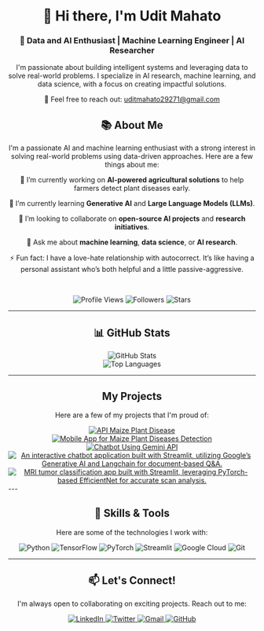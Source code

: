 <div align="center">
    <h1>👋 Hi there, I'm Udit Mahato</h1>
    <h3>🚀 Data and AI Enthusiast | Machine Learning Engineer | AI Researcher</h3>
    <p>I'm passionate about building intelligent systems and leveraging data to solve real-world problems. I specialize in AI research, machine learning, and data science, with a focus on creating impactful solutions.</p>
    <p>💌 Feel free to reach out: <a href="mailto:uditmahato29271@gmail.com">uditmahato29271@gmail.com</a></p>
    <h2>📚 About Me</h2>
    <p>I'm a passionate AI and machine learning enthusiast with a strong interest in solving real-world problems using data-driven approaches. Here are a few things about me:</p>
    <p>🔭 I’m currently working on <strong>AI-powered agricultural solutions</strong> to help farmers detect plant diseases early.</p>
    <p>🌱 I’m currently learning <strong>Generative AI</strong> and <strong>Large Language Models (LLMs)</strong>.</p>
    <p>👯 I’m looking to collaborate on <strong>open-source AI projects</strong> and <strong>research initiatives</strong>.</p>
    <p>💬 Ask me about <strong>machine learning</strong>, <strong>data science</strong>, or <strong>AI research</strong>.</p>
    <p>⚡ Fun fact: I have a love-hate relationship with autocorrect. It’s like having a personal assistant who’s both helpful and a little passive-aggressive.</p>
</div>

<br>

<p align="center">
    <img src="https://komarev.com/ghpvc/?username=uditmahato&style=flat-square&color=blueviolet&label=Profile+Views" alt="Profile Views">
    <img src="https://img.shields.io/github/followers/uditmahato?style=flat-square&color=blueviolet" alt="Followers">
    <img src="https://img.shields.io/github/stars/uditmahato?style=flat-square&color=blueviolet" alt="Stars">
</p>

---

<div align="center">
    <h2>📊 GitHub Stats</h2>
    <img src="https://github-readme-stats.vercel.app/api?username=uditmahato&show_icons=true&theme=radical" alt="GitHub Stats">
    <br>
    <img src="https://github-readme-stats.vercel.app/api/top-langs/?username=uditmahato&layout=compact&theme=radical" alt="Top Languages">
</div>

---

<div align="center">
    <h2>My Projects</h2>
    <p>Here are a few of my projects that I'm proud of:</p>
    <a href="https://github.com/uditmahato/api_maize_plant_disease">
        <img src="https://github-readme-stats.vercel.app/api/pin/?username=uditmahato&repo=api_maize_plant_disease&theme=radical" alt="API Maize Plant Disease">
    </a>
    <a href="https://github.com/uditmahato/mobile_app_for_maize_plant_disease_detection">
        <img src="https://github-readme-stats.vercel.app/api/pin/?username=uditmahato&repo=mobile_app_for_maize_plant_disease_detection&theme=radical" alt="Mobile App for Maize Plant Diseases Detection">
    </a>
    <a href="https://github.com/uditmahato/chatbot_using_gemini_api">
        <img src="https://github-readme-stats.vercel.app/api/pin/?username=uditmahato&repo=chatbot_using_gemini_api&theme=radical" alt="Chatbot Using Gemini API">
    </a>
    <a href="https://github.com/uditmahato/chat_bot">
        <img src="https://github-readme-stats.vercel.app/api/pin/?username=uditmahato&repo=chat_bot&theme=radical" alt="An interactive chatbot application built with Streamlit, utilizing Google’s Generative AI and Langchain for document-based Q&A. ">
    </a>
        <a href="https://github.com/uditmahato/brain_tumor_detection">
        <img src="https://github-readme-stats.vercel.app/api/pin/?username=uditmahato&repo=brain_tumor_detection&theme=radical" alt="MRI tumor classification app built with Streamlit, leveraging PyTorch-based EfficientNet for accurate scan analysis.">
    </a>
</div>
---

<div align="center">
    <h2>🔧 Skills & Tools</h2>
    <p>Here are some of the technologies I work with:</p>
    <img src="https://img.shields.io/badge/Python-3776AB?style=flat-square&logo=python&logoColor=white" alt="Python">
    <img src="https://img.shields.io/badge/TensorFlow-FF6F00?style=flat-square&logo=tensorflow&logoColor=white" alt="TensorFlow">
    <img src="https://img.shields.io/badge/PyTorch-EE4C2C?style=flat-square&logo=pytorch&logoColor=white" alt="PyTorch">
    <img src="https://img.shields.io/badge/Streamlit-FF4B4B?style=flat-square&logo=streamlit&logoColor=white" alt="Streamlit">
    <img src="https://img.shields.io/badge/Google_Cloud-4285F4?style=flat-square&logo=google-cloud&logoColor=white" alt="Google Cloud">
    <img src="https://img.shields.io/badge/Git-F05032?style=flat-square&logo=git&logoColor=white" alt="Git">
</div>

---

<div align="center">
    <h2>📫 Let's Connect!</h2>
    <p>I'm always open to collaborating on exciting projects. Reach out to me:</p>
    <a href="https://www.linkedin.com/in/your-linkedin-profile">
        <img src="https://img.shields.io/badge/LinkedIn-0077B5?style=flat-square&logo=linkedin&logoColor=white" alt="LinkedIn">
    </a>
    <a href="https://twitter.com/your-twitter-handle">
        <img src="https://img.shields.io/badge/Twitter-1DA1F2?style=flat-square&logo=twitter&logoColor=white" alt="Twitter">
    </a>
    <a href="mailto:uditmahato29271@gmail.com">
        <img src="https://img.shields.io/badge/Gmail-D14836?style=flat-square&logo=gmail&logoColor=white" alt="Gmail">
    </a>
    <a href="https://github.com/uditmahato">
        <img src="https://img.shields.io/badge/GitHub-100000?style=flat-square&logo=github&logoColor=white" alt="GitHub">
    </a>
</div>
